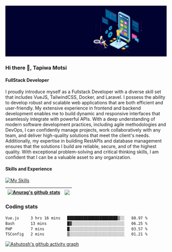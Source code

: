 ![FullStack Developer](https://github.com/Tapiwa-1/Tapiwa-1/blob/main/banner.jpg)
### Hi there 👋, Tapiwa Motsi

#### FullStack Developer

I proudly introduce myself as a Fullstack Developer with a diverse skill set that includes VueJS, TailwindCSS, Docker, and Laravel. I possess the ability to develop robust and scalable web applications that are both efficient and user-friendly. My extensive experience in frontend and backend development enables me to build dynamic and responsive interfaces that seamlessly integrate with powerful APIs. With a deep understanding of modern software development practices, including agile methodologies and DevOps, I can confidently manage projects, work collaboratively with any team, and deliver high-quality solutions that meet the client's needs. Additionally, my expertise in building RestAPIs and database management ensures that the solutions I build are reliable, secure, and of the highest quality. With exceptional problem-solving and critical thinking skills, I am confident that I can be a valuable asset to any organization.


#### Skills and Experience
[![My Skills](https://skillicons.dev/icons?i=vuejs,nuxtjs,angular,wordpress,laravel,mysql,docker,git)](https://skillicons.dev)


| <a href="https://github.com/anuraghazra/github-readme-stats"><img align="center" src="https://github-readme-stats.vercel.app/api?username=tapiwa-1&show_icons=true&include_all_commits=true&theme=buefy&hide_border=true" alt="Anurag's github stats" /></a> | <a href="https://github.com/anuraghazra/github-readme-stats"><img align="center" src="https://github-readme-stats.vercel.app/api/top-langs/?username=tapiwa-1&layout=compact&theme=buefy&hide_border=true" /></a> |
| ------------- | ------------- |


### Coding stats

<!--START_SECTION:waka-->

```txt
Vue.js     3 hrs 16 mins   ██████████████████████▒░░   88.97 %
Bash       13 mins         █▓░░░░░░░░░░░░░░░░░░░░░░░   06.25 %
PHP        7 mins          █░░░░░░░░░░░░░░░░░░░░░░░░   03.57 %
TSConfig   2 mins          ▒░░░░░░░░░░░░░░░░░░░░░░░░   01.21 %
```

<!--END_SECTION:waka-->
[![Ashutosh's github activity graph](https://github-readme-activity-graph.vercel.app/graph?username=tapiwa-1)](https://github.com/ashutosh00710/github-readme-activity-graph)


